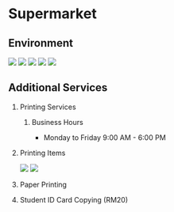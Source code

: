 # Supermarket

## Environment

<div class="image-slide">
<img src="https://img.xmummap.com/11_b1_mart_surd%20%281%29.webp" />
<img src="https://img.xmummap.com/11_b1_mart_surd%20%282%29.webp" />
<img src="https://img.xmummap.com/11_b1_mart_surd%20%283%29.webp" />
<img src="https://img.xmummap.com/11_b1_mart_surd%20%284%29.webp" />
<img src="https://img.xmummap.com/11_b1_mart_surd%20%285%29.webp" />
</div>

## Additional Services

1. Printing Services

   1. Business Hours

      - Monday to Friday 9:00 AM - 6:00 PM

2. Printing Items

   <div class="image-slide">
   <img src="https://img.xmummap.com/11_b1_mart_print1.webp" />
   <img src="https://img.xmummap.com/11_b1_mart_print2.webp" />
    </div>

3. Paper Printing

4. Student ID Card Copying (RM20)
